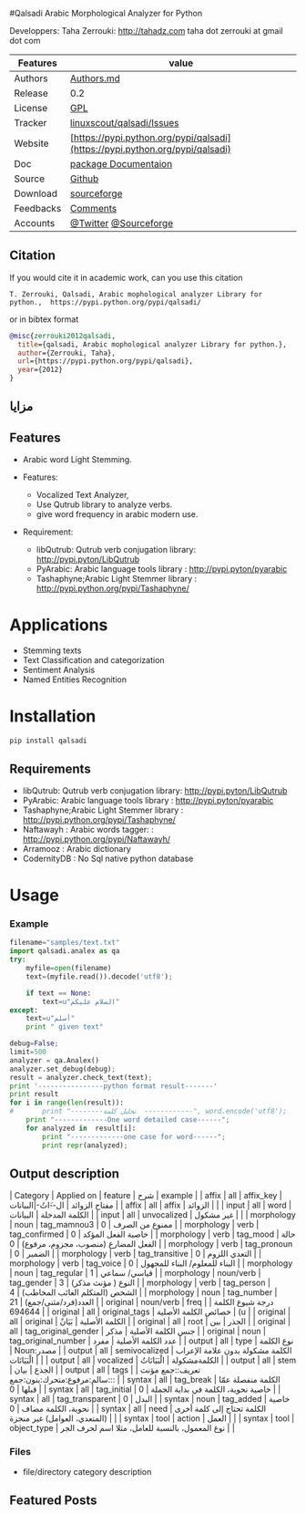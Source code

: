 #Qalsadi Arabic Morphological Analyzer for Python



  Developpers:  Taha Zerrouki: http://tahadz.com
    taha dot zerrouki at gmail dot com

Features |   value
---------|---------------------------------------------------------------------------------
Authors  | [Authors.md](https://github.com/linuxscout/qalsadi/master/AUTHORS.md)
Release  | 0.2 
License  |[GPL](https://github.com/linuxscout/qalsadi/master/LICENSE)
Tracker  |[linuxscout/qalsadi/Issues](https://github.com/linuxscout/qalsadi/issues)
Website  |[https://pypi.python.org/pypi/qalsadi](https://pypi.python.org/pypi/qalsadi)
Doc  |[package Documentaion](http://pythonhosted.org/qalsadi/)
Source  |[Github](http://github.com/linuxscout/qalsadi)
Download  |[sourceforge](http://qalsadi.sourceforge.net)
Feedbacks  |[Comments](http://tahadz.com/qalsadi/contact)
Accounts  |[@Twitter](https://twitter.com/linuxscout)  [@Sourceforge](http://sourceforge.net/projects/qalsadi/)



## Citation
If you would cite it in academic work, can you use this citation
```
T. Zerrouki‏, Qalsadi, Arabic mophological analyzer Library for python.,  https://pypi.python.org/pypi/qalsadi/
```
or in bibtex format
```bibtex
@misc{zerrouki2012qalsadi,
  title={qalsadi, Arabic mophological analyzer Library for python.},
  author={Zerrouki, Taha},
  url={https://pypi.python.org/pypi/qalsadi},
  year={2012}
}
```


##   مزايا
 
 
## Features
 - Arabic word Light Stemming.
* Features:
	- Vocalized Text Analyzer, 
	- Use Qutrub library to analyze verbs.
	- give word frequency in arabic modern use.
 
* Requirement:
	- libQutrub: Qutrub verb conjugation library: http://pypi.pyton/LibQutrub
	- PyArabic: Arabic language tools library   : http://pypi.pyton/pyarabic
	- Tashaphyne;Arabic Light Stemmer library	: http://pypi.python.org/pypi/Tashaphyne/


Applications
====
* Stemming texts
* Text Classification and categorization
* Sentiment Analysis
* Named Entities Recognition

Installation
=====
```
pip install qalsadi
```    
Requirements
----------------
 - libQutrub: Qutrub verb conjugation library: http://pypi.pyton/LibQutrub
 - PyArabic: Arabic language tools library   : http://pypi.pyton/pyarabic
 - Tashaphyne;Arabic Light Stemmer library	: http://pypi.python.org/pypi/Tashaphyne/
 - Naftawayh : Arabic words tagger: 	: http://pypi.python.org/pypi/Naftawayh/ 
 - Arramooz : Arabic dictionary
 - CodernityDB : No Sql native python database 
  
Usage
=====




### Example 

``` python
filename="samples/text.txt"
import qalsadi.analex as qa
try:
    myfile=open(filename)
    text=(myfile.read()).decode('utf8');

    if text == None:
        text=u"السلام عليكم"
except:
    text=u"أسلم"
    print " given text"

debug=False;
limit=500
analyzer = qa.Analex()
analyzer.set_debug(debug);
result = analyzer.check_text(text);
print '----------------python format result-------'
print result
for i in range(len(result)):
#       print "--------تحليل كلمة  ------------", word.encode('utf8');
    print "-------------One word detailed case------";
    for analyzed in  result[i]:
        print "-------------one case for word------";
        print repr(analyzed);
```



## Output description

| Category | Applied on | feature | شرح | example |
| affix | all | affix_key | مفتاح الزوائد | ال--َاتُ-|البيانات |
| affix | all | affix | الزوائد |  |
| input | all | word | الكلمة المدخلة | البيانات |
| input | all | unvocalized | غير مشكول |  |
| morphology | noun | tag_mamnou3 | ممنوع من الصرف | 0 |
| morphology | verb | tag_confirmed | خاصية الفعل المؤكد | 0 |
| morphology | verb | tag_mood |  حالة الفعل المضارع (منصوب، مجزوم، مرفوع) | 0 |
| morphology | verb | tag_pronoun | الضمير | 0 |
| morphology | verb | tag_transitive | التعدي اللزوم | 0 |
| morphology | verb | tag_voice | البناء للمعلوم/ البناء للمجهول | 0 |
| morphology | noun | tag_regular | قياسي/ سماعي | 1 |
| morphology | noun/verb | tag_gender | النوع ( مؤنث مذكر) | 3 |
| morphology | verb | tag_person | الشخص (المتكلم الغائب المخاطب) | 4 |
| morphology | noun | tag_number | العدد(فرد/مثنى/جمع) | 21 |
| original | noun/verb | freq | درجة  شيوع الكلمة | 694644 |
| original | all | original_tags | خصائص الكلمة الأصلية | (u |
| original | all | original | الكلمة الأصلية | بَيَانٌ |
| original | all | root | الجذر | بين |
| original | all | tag_original_gender | جنس الكلمة الأصلية | مذكر |
| original | noun | tag_original_number | عدد الكلمة الأصلية | مفرد |
| output | all | type | نوع الكلمة | Noun:مصدر |
| output | all | semivocalized | الكلمة مشكولة بدون علامة الإعراب | الْبَيَانَات |
| output | all | vocalized | الكلمةمشكولة | الْبَيَانَاتُ |
| output | all | stem | الجذع | بيان |
| output | all | tags |  | تعريف::جمع مؤنث سالم:مرفوع:متحرك:ينون:جمع::: |
| syntax | all | tag_break | الكلمة منفصلة عمّا قبلها | 0 |
| syntax | all | tag_initial | خاصية نحوية، الكلمة في بداية الجملة | 0 |
| syntax | all | tag_transparent | البدل | 0 |
| syntax | noun | tag_added | خاصية نحوية، الكلمة مضاف | 0 |
| syntax | all | need | الكلمة تحتاج إلى  كلمة أخرى (المتعدي، العوامل) غير منجزة |  |
| syntax | tool | action | العمل |  |
| syntax | tool | object_type | نوع المعمول، بالنسبة للعامل، مثلا اسم لحرف الجر |  |


### Files

* file/directory    category    description 



## Featured Posts


